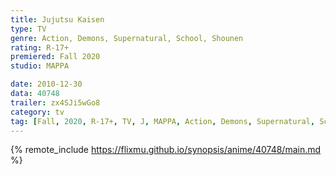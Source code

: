 ```yaml
---
title: Jujutsu Kaisen
type: TV
genre: Action, Demons, Supernatural, School, Shounen
rating: R-17+
premiered: Fall 2020
studio: MAPPA

date: 2010-12-30
data: 40748
trailer: zx4SJi5wGo8
category: tv
tag: [Fall, 2020, R-17+, TV, J, MAPPA, Action, Demons, Supernatural, School, Shounen]
---
```

{% remote_include https://flixmu.github.io/synopsis/anime/40748/main.md %}
